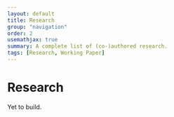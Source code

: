 ```yaml
---
layout: default
title: Research
group: "navigation"
order: 2
usemathjax: true
summary: A complete list of (co-)authored research.
tags: [Research, Working Paper]
---
```


# Research

Yet to build.



<!-- ## Working Papers

**Demand Estimation with Finitely Many Consumers** ([Draft](/assets/pdfs/ezmpec_lw.pdf); [Slides](/assets/pdfs/ezmpec_lw_slides.pdf))\
with [Jonas Lieber](https://jonaslieber.com/index.html). 

_Abstract._ Although market shares are frequently estimated via averages of finitely many consumer choices, commonly applied methods for demand estimation are not robust to estimation error in these shares. While non-negligible estimation error in market shares always introduces bias in the demand parameter estimators, the issue becomes most salient when estimated market shares are zero. In the presence of zero shares, widely applied estimators of the random coefficient logit model cannot be computed without ad-hoc data manipulations. This paper proposes a new estimator of demand parameters for settings with endogenous prices and estimated market shares that is robust to zero-valued market shares. The estimator generalizes the constrained optimization program of Dubé et al. (2012) with probabilistic bounds on the estimation error in market shares. We show consistency as the number of markets $T$ grows sufficiently slowly relative to the number of consumers $n$ such that $\log(T)/n\to 0$, and provide confidence intervals under the same regime. Simulations suggest improved finite sample properties of the proposed estimator to conventional alternatives. \
 \
 **Optimal Categorical Instrumental Variables** ([Draft](/assets/pdfs/civ_w.pdf); [Slides](/assets/pdfs/civ_w_slides.pdf))

_Abstract._ This paper discusses estimation with a categorical instrumental variable in settings with potentially few observations per category. The proposed categorical instrumental variable estimator (CIV) leverages a regularization assumption that implies existence of a latent categorical variable with fixed finite support achieving the same first stage fit as the observed instrument. In asymptotic regimes that allow the number of observations per category to grow at arbitrary small polynomial rate with the sample size, I show that CIV is root-$n$ asymptotically normal and achieves the same asymptotic variance as the oracle IV estimator that presumes knowledge of the optimal instrument.  \
\
**Effects of Health Care Policy Uncertainty on Households' Portfolio Choice** ([Draft](/assets/pdfs/hcpu_wl.pdf); [Slides](/assets/pdfs/hcpu_wl_slides.pdf))\
with [Robin L Lumsdaine](https://www.american.edu/kogod/faculty/lumsdain.cfm). _Submitted._ 

_Abstract._ This paper develops a nonparametric identification approach for causal effects of an endogenous macroeconomic variable on microeconomic outcomes. The key assumption is the existence of an exogenous variable that shifts responsiveness to the variable of interest without shifting responsiveness to other macroeconomic time series. We apply the approach  to study the effect of health care policy uncertainty (HCPU) on households’ portfolio choice using health shocks to capture cross-sectional heterogeneity. Under the additional assumption of risk averse agents, our approach provides an informative bound on the average causal effect of HCPU. The empirical results highlight HCPU as an important determinant of households’ financial behavior, and showcase substantial heterogeneity in HCPU effects across varying unexpected changes to health. \
\
**ddml: Double/debiased machine learning in Stata** ([arXiv](https://arxiv.org/abs/2301.09397); [Code](https://statalasso.github.io/docs/ddml/)) \
with [Achim Ahrens](https://achimahrens.de/), [Christian B Hansen](https://voices.uchicago.edu/christianhansen/), [Mark E Schaffer](https://ideas.repec.org/e/psc51.html). _R&R at the Stata Journal._ 

_Abstract._ We introduce the package ddml for Double/Debiased Machine Learning (DDML) in Stata. Estimators of causal parameters for five different econometric models are supported, allowing for flexible estimation of causal effects of endogenous variables in settings with unknown functional forms and/or many exogenous variables. ddml is compatible with many existing supervised machine learning programs in Stata. We recommend using DDML in combination with stacking estimation which combines multiple machine learners into a final predictor. We provide Monte Carlo evidence to support our recommendation. 


## Work in Progress (Draft coming soon!)

**A Practitioner’s Guide to Double Machine Learning** \
with [Achim Ahrens](https://achimahrens.de/), [Christian B Hansen](https://voices.uchicago.edu/christianhansen/), [Mark E Schaffer](https://ideas.repec.org/e/psc51.html). 

_Abstract._ This paper discusses pairing double/debiased machine learning (DDML) with stacking, a weighted average of several candidate machine learners. The combination of the two methods leads to improved performance and addresses some of the recent concerns raised about the use of causal machine learning in economic applications. Additionally, we introduce DDML with short-stacking, which exploits the cross-fitting step of DDML to substantially reduce the computational burden of stacking. The central motivation for pairing DDML and stacking approaches is that, in practice, it is rarely obvious which machine learner performs best for a specific application, and we show that stacking can successfully reduce the risk of misspecification. Based on a diverse set of applications and calibrated simulation studies, we gauge the finite sample performance of DDML combined with stacking approaches on real data in various commonly encountered settings. We show that DDML with stacking is more robust than other approaches when the underlying data-generating process is unknown and develop practically-relevant recommendations for researchers. -->